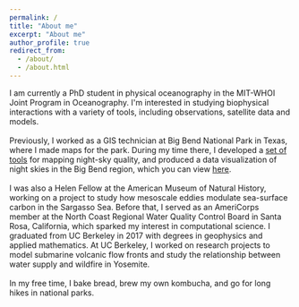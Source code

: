```yaml
---
permalink: /
title: "About me"
excerpt: "About me"
author_profile: true
redirect_from: 
  - /about/
  - /about.html
---
```


I am currently a PhD student in physical oceanography in the MIT-WHOI Joint Program in Oceanography. I'm interested in studying biophysical interactions with a variety of tools, including observations, satellite data and models. 
<br/> <br/>
Previously, I worked as a GIS technician at Big Bend National Park in Texas, where I made maps for the park. During my time there, I developed a [set of tools](https://bigbendnp.github.io/nightskyquality/) for mapping night-sky quality, and produced a data visualization of night skies in the Big Bend region, which you can view [here](https://bigbendnp.github.io/nightskyquality/pages/nightskyviz.html). 
<br/> <br/>
I was also a Helen Fellow at the American Museum of Natural History, working on a project to study how mesoscale eddies modulate sea-surface carbon in the Sargasso Sea. Before that, I served as an AmeriCorps member at the North Coast Regional Water Quality Control Board in Santa Rosa, California, which sparked my interest in computational science. I graduated from UC Berkeley in 2017 with degrees in geophysics and applied mathematics. At UC Berkeley, I worked on research projects to model submarine volcanic flow fronts and study the relationship between water supply and wildfire in Yosemite. 
<br/> <br/>
In my free time, I bake bread, brew my own kombucha, and go for long hikes in national parks. 
